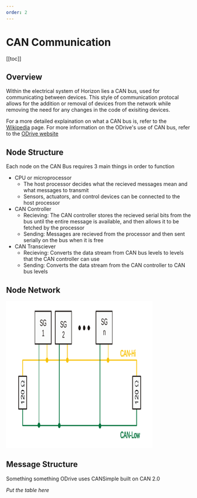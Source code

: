 ```yaml
---
order: 2
---
```


# CAN Communication

[[toc]]

## Overview

Within the electrical system of Horizon lies a CAN bus, used for communicating between devices. This style of communication protocal allows for the addition or removal of devices from the network while removing the need for any changes in the code of exisiting devices. 

For a more detailed explaination on what a CAN bus is, refer to the [Wikipedia](https://en.wikipedia.org/wiki/CAN_bus?useskin=vector) page. For more information on the ODrive's use of CAN bus, refer to the [ODrive website](https://docs.odriverobotics.com/v/latest/guides/can-guide.html#can-guide)

## Node Structure

Each node on the CAN Bus requires 3 main things in order to function 
- CPU or microprocessor 
    - The host processor decides what the recieved messages mean and what messages to transmit
    - Sensors, actuators, and control devices can be connected to the host processor
- CAN Controller
    - Recieving: The CAN controller stores the recieved serial bits from the bus until the entire message is available, and then allows it to be fetched by the processor
    - Sending: Messages are recieved from the processor and then sent serially on the bus when it is free
- CAN Transciever
    - Recieving: Converts the data stream from CAN bus levels to levels that the CAN controller can use
    - Sending: Converts the data stream from the CAN controller to CAN bus levels

## Node Network



<img src=".\assets\ExampleCANBus.png" width="400" height="400" alt="Node Structure" style="horizontal-align:middle">

## Message Structure

Something something ODrive uses CANSimple built on CAN 2.0

*Put the table here* 
